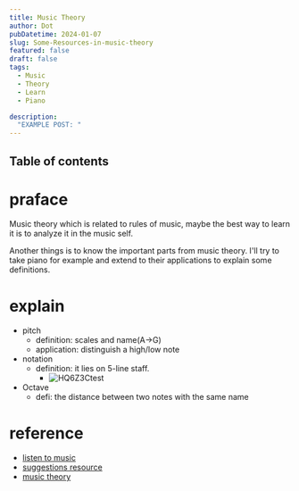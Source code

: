 ```yaml
---
title: Music Theory
author: Dot
pubDatetime: 2024-01-07
slug: Some-Resources-in-music-theory
featured: false
draft: false
tags:
  - Music
  - Theory
  - Learn
  - Piano

description:
  "EXAMPLE POST: "
---
```

## Table of contents
# praface

Music theory which is related to rules of music, maybe the best way to learn it is to analyze it in the music self.

Another things is to know the important parts from music theory.
I'll try to take piano for example and extend to their applications to explain some definitions.

# explain

- pitch 
  - definition: scales and name(A->G)
  - application: distinguish a high/low note
- notation
  - definition: it lies on 5-line staff.
    - ![HQ6Z3Ctest](https://cdn.jsdelivr.net/gh/h3x311/upic@main/LC3/2024/HQ6Z3Ctest.png)
- Octave
  - defi: the distance between two notes with the same name


# reference

- [listen to music](https://www.youtube.com/watch?v=5_yOVARO2Oc&list=PL9LXrs9vCXK56qtyK4qcqwHrbf0em_81r)
- [suggestions resource](https://www.reddit.com/r/edmproduction/comments/39aq6m/blog_how_i_learned_music_theory_warning_long/)
- [music theory](http://musictheory.pugetsound.edu/mt21c/BasicConceptsPracticeExercises.html)

